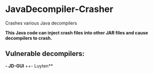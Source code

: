 # JavaDecompiler-Crasher
Crashes various Java decompilers

**This Java code can inject crash files into other JAR files and cause decompilers to crash.**

## Vulnerable decompilers:
**- JD-GUI**
++- Luyten**
